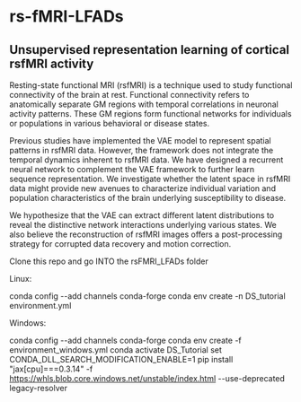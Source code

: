 # rs-fMRI-LFADs
## Unsupervised representation learning of cortical rsfMRI activity

Resting-state functional MRI (rsfMRI) is a technique used to study functional connectivity of the brain at rest. Functional connectivity refers to anatomically separate GM regions with temporal correlations in neuronal activity patterns. These GM regions form functional networks for individuals or populations in various behavioral or disease states.

Previous studies have implemented the VAE model to represent spatial patterns in rsfMRI data. However, the framework does not integrate the temporal dynamics inherent to rsfMRI data. We have designed a recurrent neural network to complement the VAE framework to further learn sequence representation. We investigate whether the latent space in rsfMRI data might provide new avenues to characterize individual variation and population characteristics of the brain underlying susceptibility to disease.

We hypothesize that the VAE can extract different latent distributions to reveal the distinctive network interactions underlying various states. We also believe the reconstruction of rsfMRI images offers a post-processing strategy for corrupted data recovery and motion correction.

Clone this repo and go INTO the rsFMRI_LFADs folder

Linux:

conda config --add channels conda-forge
conda env create -n DS_tutorial environment.yml

Windows:

conda config --add channels conda-forge
conda env create -f environment_windows.yml
conda activate DS_Tutorial
set CONDA_DLL_SEARCH_MODIFICATION_ENABLE=1 
pip install "jax[cpu]===0.3.14" -f https://whls.blob.core.windows.net/unstable/index.html --use-deprecated legacy-resolver
